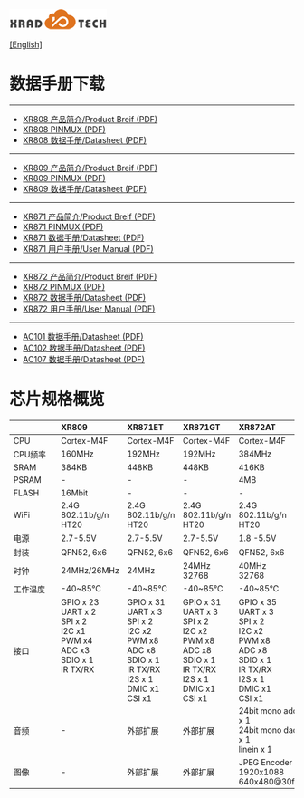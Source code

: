 
![](../../images/XRADIOTECHLOGO.png)

[[English]](index-en.md)

# 数据手册下载

----

* [XR808 产品简介/Product Breif (PDF)](../../doc/XR808/XR808_Product_Brief.pdf)
* [XR808 PINMUX (PDF)](../../doc/XR808/XR808_PIN_Multiplexing_V1_1_20191114.pdf)
* [XR808 数据手册/Datasheet (PDF)](../../doc/XR808/XR808_Datasheet_V1.0.pdf)
  
----

* [XR809 产品简介/Product Breif (PDF)](../../doc/XR809/XR809_Product_Brief_V1.0.pdf)
* [XR809 PINMUX (PDF)](../../doc/XR809/XR809_PIN_Multiplexing.pdf)
* [XR809 数据手册/Datasheet (PDF)](../../doc/XR809/XR809_Datasheet_V1.1.pdf)
  
----

* [XR871 产品简介/Product Breif (PDF)](../../doc/XR871/XR871_Product_Brief_V1.0.pdf)
* [XR871 PINMUX (PDF)](../../doc/XR871/XR871_PIN_Multiplexing.pdf)
* [XR871 数据手册/Datasheet (PDF)](../../doc/XR871/XR871_Datasheet_V1.21.pdf)
* [XR871 用户手册/User Manual (PDF)](../../doc/XR871/XR871_User_Manual_V1.0.pdf)

----

* [XR872 产品简介/Product Breif (PDF)](../../doc/XR872/XR872_Product_Brief.pdf)
* [XR872 PINMUX (PDF)](../../doc/XR872/XR872_PIN_Multiplexing_V1_0_20191012.pdf)
* [XR872 数据手册/Datasheet (PDF)](../../doc/XR872/XR872_Datasheet_V1.0.pdf)
* [XR872 用户手册/User Manual (PDF)](../../download/1.芯片资料/XR872_User_Manual_V1.0.pdf)

----

* [AC101 数据手册/Datasheet (PDF)](../../doc/AC101/XR871_Product_Brief_V1.0.pdf)
* [AC102 数据手册/Datasheet (PDF)](../../doc/AC102/X-Powers_AC102_Datasheet_V0.7.pdf)
* [AC107 数据手册/Datasheet (PDF)](../../doc/AC107/X-Powers_AC107_AC107S_Datasheet_V1.23.pdf)


# 芯片规格概览

|&emsp;&emsp;&emsp;&emsp;&emsp;|XR809|XR871ET|XR871GT|XR872AT|XR872ET|
|:---|:---|:---|:---|:---|:---|
|CPU| Cortex-M4F| Cortex-M4F| Cortex-M4F| Cortex-M4F| Cortex-M4F|
|CPU频率| 160MHz| 192MHz| 192MHz| 384MHz| 384MHz|
|SRAM| 384KB| 448KB| 448KB| 416KB| 416KB|
|PSRAM| -| -| -| 4MB| -|
|FLASH| 16Mbit| -| -| -| -|
|WiFi| 2.4G 802.11b/g/n<br>HT20| 2.4G 802.11b/g/n<br>HT20| 2.4G 802.11b/g/n<br>HT20| 2.4G 802.11b/g/n<br>HT20| 2.4G 802.11b/g/n<br>HT20|
|电源| 2.7-5.5V| 2.7-5.5V| 2.7-5.5V| 1.8 -5.5V| 1.8 -5.5V|
|封装| QFN52, 6x6| QFN52, 6x6| QFN52, 6x6| QFN52, 6x6| QFN40, 5x5|
|时钟| 24MHz/26MHz| 24MHz| 24MHz<br>32768| 40MHz<br>32768| 40MHz|
|工作温度| -40~85℃| -40~85℃| -40~85℃| -40~85℃| -40~85℃|
|接口|GPIO x 23<br>UART x 2<br>SPI x 2<br>I2C x1<br>PWM x4<br>ADC x3<br>SDIO x 1<br>IR TX/RX<br><br><br><br>|GPIO x 31<br>UART x 3<br>SPI x 2<br>I2C x2<br>PWM x8<br>ADC x8<br>SDIO x 1<br>IR TX/RX<br>I2S x 1<br>DMIC x1<br>CSI x1|GPIO x 31<br>UART x 3<br>SPI x 2<br>I2C x2<br>PWM x8<br>ADC x8<br>SDIO x 1<br>IR TX/RX<br>I2S x 1<br>DMIC x1<br>CSI x1|GPIO x 35<br>UART x 3<br>SPI x 2<br>I2C x2<br>PWM x8<br>ADC x8<br>SDIO x 1<br>IR TX/RX<br>I2S x 1<br>DMIC x1<br>CSI x1| GPIO x 27<br>UART x 3<br>SPI x 2<br>I2C x2<br>PWM x8<br>ADC x3<br>SDIO x 1<br>IR TX/RX<br>CSI x1|
|音频| -| 外部扩展| 外部扩展|24bit mono adc x 1<br>24bit mono dac x 1<br>linein x 1| 24bit mono adc x 1<br>24bit mono dac x 1|
|图像| -| 外部扩展| 外部扩展|JPEG Encoder<br>1920x1088<br>640x480@30fps| JPEG Encoder<br>1920x1088<br>640x480@30fps|


